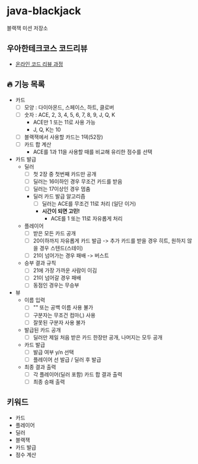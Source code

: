 # java-blackjack

블랙잭 미션 저장소

## 우아한테크코스 코드리뷰

- [온라인 코드 리뷰 과정](https://github.com/woowacourse/woowacourse-docs/blob/master/maincourse/README.md)

## 🔥 기능 목록

- 카드
  - [ ] 모양 : 다이아몬드, 스페이스, 하트, 클로버
  - [ ] 숫자 : ACE, 2, 3, 4, 5, 6, 7, 8, 9, J, Q, K
    - ACE만 1 또는 11로 사용 가능
    - J, Q, K는 10
  - [ ] 블랙잭에서 사용할 카드는 1덱(52장)
  - [ ] 카드 합 계산
    - ACE를 1과 11을 사용할 때를 비교해 유리한 점수를 선택
    
- 카드 발급
  - 딜러
    - [ ] 첫 2장 중 첫번째 카드만 공개
    - [ ] 딜러는 16이하인 경우 무조건 카드를 받음
    - [ ] 딜러는 17이상인 경우 멈춤
    - 딜러 카드 발급 알고리즘
      - [ ] 딜러는 ACE를 무조건 11로 처리 (일단 이거)
      - **시간이 되면 고민!**  
        - ACE를 1 또는 11로 자유롭게 처리
  - 플레이어
    - [ ] 받은 모든 카드 공개
    - [ ] 20이하까지 자유롭게 카드 발급 -> 추가 카드를 받을 경우 히트, 원하지 않을 경우 스텐드(스테이)
    - [ ] 21이 넘어가는 경우 패배 -> 버스트
  - 승부 결과 규칙
    - [ ] 21에 가장 가까운 사람이 이김
    - [ ] 21이 넘어갈 경우 패배
    - [ ] 동점인 경우는 무승부
    
- 뷰
  - 이름 입력
    - [ ] "" 또는 공백 이름 사용 불가
    - [ ] 구분자는 무조건 컴마(,) 사용
    - [ ] 잘못된 구분자 사용 불가
  - 발급된 카드 공개
    - [ ] 딜러만 제일 처음 받은 카드 한장만 공개, 나머지는 모두 공개
  - 카드 발급
    - [ ] 발급 여부 y/n 선택
    - [ ] 플레이어 선 발급 / 딜러 후 발급
  - 최종 결과 출력
    - [ ] 각 플레이어(딜러 포함) 카드 합 결과 출력
    - [ ] 최종 승패 출력
    
## 키워드
- 카드
- 플레이어
- 딜러
- 블랙잭
- 카드 발급
- 점수 계산
